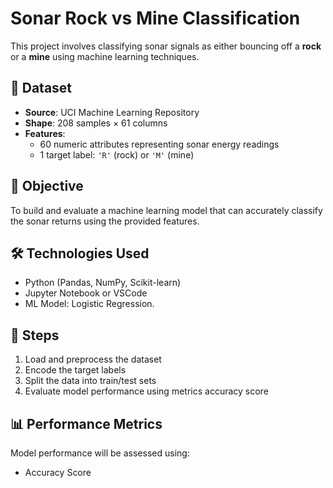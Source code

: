 # Sonar Rock vs Mine Classification

This project involves classifying sonar signals as either bouncing off a **rock** or a **mine** using machine learning techniques.

## 📂 Dataset

- **Source**: UCI Machine Learning Repository
- **Shape**: 208 samples × 61 columns
- **Features**:
  - 60 numeric attributes representing sonar energy readings
  - 1 target label: `'R'` (rock) or `'M'` (mine)

## 📌 Objective

To build and evaluate a machine learning model that can accurately classify the sonar returns using the provided features.

## 🛠️ Technologies Used

- Python (Pandas, NumPy,  Scikit-learn)
- Jupyter Notebook or VSCode
- ML Model: Logistic Regression.

## 🚀 Steps

1. Load and preprocess the dataset
2. Encode the target labels
3. Split the data into train/test sets
4. Evaluate model performance using metrics accuracy score

## 📊 Performance Metrics

Model performance will be assessed using:
- Accuracy Score
